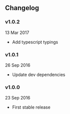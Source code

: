 ## Changelog

### v1.0.2
13 Mar 2017

* Add typescript typings

### v1.0.1
26 Sep 2016

* Update dev dependencies

### v1.0.0
23 Sep 2016

* First stable release
